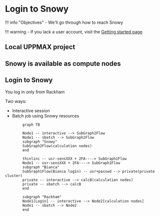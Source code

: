# Login to Snowy

!!! info "Objectives"
    - We'll go through how to reach Snowy

!!! warning
    - If you lack a user account, visit the [Getting started page](https://www.uppmax.uu.se/support/getting-started/course-projects/)

## Local UPPMAX project

## Snowy is available as compute nodes

## Login to Snowy

You log in only from Rackham

Two ways:

- Interactive session
- Batch job using Snowy resources


```mermaid
        graph TB

        Node1 -- interactive --> SubGraph2Flow
        Node1 -- sbatch --> SubGraph2Flow
        subgraph "Snowy"
        SubGraph2Flow(calculation nodes) 
        end

        thinlinc -- usr-sensXXX + 2FA----> SubGraph1Flow
        Node1 -- usr-sensXXX + 2FA----> SubGraph1Flow
        subgraph "Bianca"
        SubGraph1Flow(Bianca login) -- usr+passwd --> private(private cluster)
        private -- interactive --> calcB(calculation nodes)
        private -- sbatch --> calcB
        end

        subgraph "Rackham"
        Node1[Login] -- interactive --> Node2[calculation nodes]
        Node1 -- sbatch --> Node2
        end
